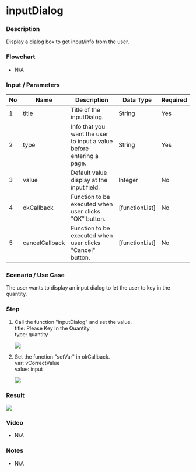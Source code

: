 # inputDialog

### Description

Display a dialog box to get input/info from the user.

### Flowchart

- N/A 

### Input / Parameters

| No | Name | Description | Data Type | Required | 
| ------ | ------ | ------ |------ | ------ |
| 1 | title | Title of the inputDialog. | String | Yes | 
| 2 | type | Info that you want the user to input a value before entering a page. | String | Yes |
| 3 | value | Default value display at the input field. | Integer | No |
| 4 | okCallback | Function to be executed when user clicks "OK" button. | [functionList] | No |
| 5 | cancelCallback | Function to be executed when user clicks "Cancel" button. | [functionList] | No |

### Scenario / Use Case

The user wants to display an input dialog to let the user to key in the quantity.

### Step

1. Call the function "inputDialog" and set the           value.
   <br>
   title: Please Key In the Quantity<br/>
   type: quantity<br/>
  
   ![](../../../../document/function/Dialog/inputDialog/inputDialog-step-1.png?raw=true)
   
2. Set the function "setVar" in okCallback.
   <br>
   var: vCorrectValue <br>
   value: input
   
   ![](../../../../document/function/Dialog/inputDialog/inputDialog-step-2.png?raw=true)

### Result

![](../../../../document/function/Dialog/inputDialog/inputDialog-result-1.png?raw=true)

### Video

- N/A

<!--[![Video](http://i.imgur.com/Ot5DWAW.png)](https://youtu.be/StTqXEQ2l-Y?t=35s)-->

### Notes

- N/A